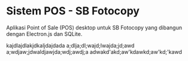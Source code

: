 # Sistem POS -  ﻿SB Fotocopy

Aplikasi Point of Sale (POS) desktop untuk SB Fotocopy yang dibangun dengan Electron.js dan SQLite.

kajdlajdlakjdkaljdajdada
a;dlja;dl;wajd;lwajda;jd;awd
a;wdjaw;jdwaldjawjda;wdj;awdj;a
adwakd'akd;aw'kdawkd;aw'kd;'kawd

